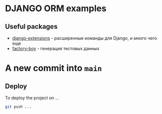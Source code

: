 # DJANGO ORM examples

## Useful packages

* [django-extensions](https://django-extensions.readthedocs.io/en/latest/#:~:text=Django%20Extensions%20is%20a%20collection,admin%20extensions%20and%20much%20more.) - расширенные команды для Django, и много чего еще
* [factory-boy](https://factoryboy.readthedocs.io/en/latest/orms.html#the-djangomodelfactory-subclass) - генерация тестовых данных

# A new commit into ``main``

## Deploy

To deploy the project on ...

```bash
git push ...
```